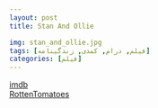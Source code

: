 ```yaml
---
layout: post
title: Stan And Ollie

img: stan_and_ollie.jpg
tags: [فیلم, درام, کمدی, زندگینامه]
categories: [فیلم]
---
```


[imdb](https://www.imdb.com/title/tt3385524/)  
[RottenTomatoes](https://www.rottentomatoes.com/m/stan_and_ollie)
